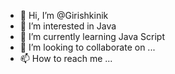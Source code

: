 - 👋 Hi, I’m @Girishkinik
- 👀 I’m interested in Java
- 🌱 I’m currently learning Java Script
- 💞️ I’m looking to collaborate on ...
- 📫 How to reach me ...

<!---
Girishkinik/Girishkinik is a ✨ special ✨ repository because its `README.md` (this file) appears on your GitHub profile.
You can click the Preview link to take a look at your changes.
--->
